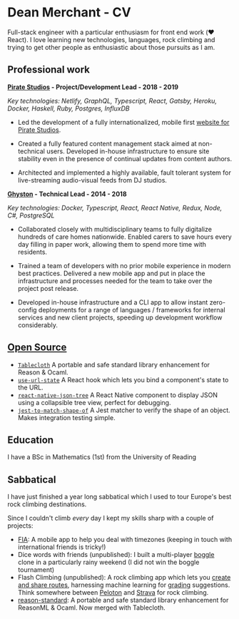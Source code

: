 # Dean Merchant - CV

Full-stack engineer with a particular enthusiasm for front end work (❤️ React). I love learning new technologies, languages, rock climbing and trying to get other people as enthusiastic about those pursuits as I am.

## Professional work

**[Pirate Studios](https://www.piratestudios.co/en-de) - Project/Development Lead - 2018 - 2019**

_Key technologies: Netlify, GraphQL, Typescript, React, Gatsby, Heroku, Docker, Haskell, Ruby, Postgres, InfluxDB_

- Led the development of a fully internationalized, mobile first [website for Pirate Studios](https://pirate.com/en/).

- Created a fully featured content management stack aimed at non-technical users. Developed in-house infrastructure to ensure site stability even in the presence of continual updates from content authors.

- Architected and implemented a highly available, fault tolerant system for live-streaming audio-visual feeds from DJ studios.

**[Ghyston](https://www.ghyston.com) - Technical Lead - 2014 - 2018**

_Key technologies: Docker, Typescript, React, React Native, Redux, Node, C#, PostgreSQL_

- Collaborated closely with multidisciplinary teams to fully digitalize hundreds of care homes nationwide. Enabled carers to save hours every day filling in paper work, allowing them to spend more time with residents. 

- Trained a team of developers with no prior mobile experience in modern best practices. Delivered a new mobile app and put in place the infrastructure and processes needed for the team to take over the project post release.

- Developed in-house infrastructure and a CLI app to allow instant zero-config deployments for a range of languages / frameworks for internal services and new client projects, speeding up development workflow considerably.

## [Open Source](https://github.com/Dean177)

- [`Tablecloth`](https://github.com/darklang/tablecloth) A portable and safe standard library enhancement for Reason & Ocaml. 
- [`use-url-state`](https://github.com/dean177/use-url-state) A React hook which lets you bind a component's state to the URL. 
- [`react-native-json-tree`](https://github.com/Dean177/react-native-json-tree) A React Native component to display JSON using a collapsible tree view, perfect for debugging.
- [`jest-to-match-shape-of`](https://github.com/Dean177/jest-to-match-shape-of) A Jest matcher to verify the shape of an object. Makes integration testing simple.

## Education

I have a BSc in Mathematics (1st) from the University of Reading 

## Sabbatical

I have just finished a year long sabbatical which I used to tour Europe's best rock climbing destinations.

Since I couldn't climb _every_ day I kept my skills sharp with a couple of projects:

- [FIA](https://figureit.app): A mobile app to help you deal with timezones (keeping in touch with international friends is tricky!)
- Dice words with friends (unpublished): I built a multi-player [boggle](https://en.wikipedia.org/wiki/Boggle) clone in a particularly rainy weekend (I did not win the boggle tournament)
- Flash Climbing (unpublished): A rock climbing app which lets you [create and share routes](https://www.instagram.com/p/B_5x0BuDx55/?utm_source=ig_web_copy_link), harnessing machine learning for [grading](https://en.wikipedia.org/wiki/Grade_(climbing)) suggestions. Think somewhere between [Peloton](https://www.onepeloton.co.uk) and [Strava](https://www.strava.com) for rock climbing.  
- [reason-standard](https://github.com/dean177/reason-standard): A portable and safe standard library enhancement for ReasonML & Ocaml. Now merged with Tablecloth.
